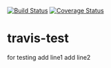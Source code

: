 [![Build Status](https://travis-ci.org/joelee2012/travis-test.svg?branch=master)](https://travis-ci.org/joelee2012/travis-test)
[![Coverage Status](https://coveralls.io/repos/github/joelee2012/travis-test/badge.svg?branch=master)](https://coveralls.io/github/joelee2012/travis-test?branch=master)
# travis-test

for testing
add line1
add line2
